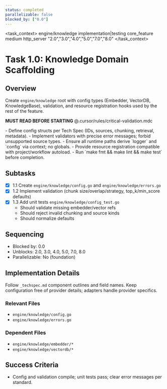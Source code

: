 ```yaml
---
status: completed
parallelizable: false
blocked_by: ["0.0"]
---
```


<task_context>
<domain>engine/knowledge</domain>
<type>implementation|testing</type>
<scope>core_feature</scope>
<complexity>medium</complexity>
<dependencies>http_server</dependencies>
<unblocks>"2.0","3.0","4.0","5.0","7.0","8.0"</unblocks>
</task_context>

# Task 1.0: Knowledge Domain Scaffolding

## Overview

Create `engine/knowledge` root with config types (Embedder, VectorDB, KnowledgeBase), validation, and resource registration hooks used by the rest of the feature.

<import>**MUST READ BEFORE STARTING** @.cursor/rules/critical-validation.mdc</import>

<requirements>
- Define config structs per Tech Spec (IDs, sources, chunking, retrieval, metadata).
- Implement validators with precise error messages; forbid unsupported source types.
- Ensure all runtime paths derive `logger` and `config` via context; no globals.
- Provide resource registration compatible with project/workflow autoload.
- Run `make fmt && make lint && make test` before completion.
</requirements>

## Subtasks

- [x] 1.1 Create `engine/knowledge/config.go` and `engine/knowledge/errors.go`
- [x] 1.2 Implement validation (chunk size/overlap/strategy, top_k/min_score defaults)
- [x] 1.3 Add unit tests `engine/knowledge/config_test.go`
  - Should validate missing embedder/vector refs
  - Should reject invalid chunking and source kinds
  - Should normalize defaults

## Sequencing

- Blocked by: 0.0
- Unblocks: 2.0, 3.0, 4.0, 5.0, 7.0, 8.0
- Parallelizable: No (foundation)

## Implementation Details

Follow `_techspec.md` component outlines and field names. Keep configuration free of provider details; adapters handle provider specifics.

### Relevant Files

- `engine/knowledge/config.go`
- `engine/knowledge/errors.go`

### Dependent Files

- `engine/knowledge/embedder/*`
- `engine/knowledge/vectordb/*`

## Success Criteria

- Config and validation compile; unit tests pass; clear error messages per standard.
